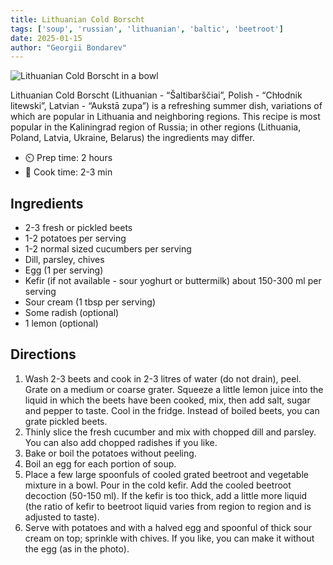 ```yaml
---
title: Lithuanian Cold Borscht
tags: ['soup', 'russian', 'lithuanian', 'baltic', 'beetroot']
date: 2025-01-15
author: "Georgii Bondarev"
---
```


![Lithuanian Cold Borscht in a bowl](/pix/lithuanian-cold-borscht.webp)

Lithuanian Cold Borscht (Lithuanian - “Šaltibarščiai”, Polish - “Chłodnik litewski”, Latvian - “Aukstā zupa”) is a refreshing summer dish, variations of which are popular in Lithuania and neighboring regions. This recipe is most popular in the Kaliningrad region of Russia; in other regions (Lithuania, Poland, Latvia, Ukraine, Belarus) the ingredients may differ.

- ⏲️ Prep time: 2 hours
- 🍳 Cook time: 2-3 min

## Ingredients

- 2-3 fresh or pickled beets
- 1-2 potatoes per serving
- 1-2 normal sized cucumbers per serving
- Dill, parsley, chives
- Egg (1 per serving)
- Kefir (if not available - sour yoghurt or buttermilk) about 150-300 ml per serving
- Sour cream (1 tbsp per serving)
- Some radish (optional)
- 1 lemon (optional)


## Directions

1. Wash 2-3 beets and cook in 2-3 litres of water (do not drain), peel. Grate on a medium or coarse grater. Squeeze a little lemon juice into the liquid in which the beets have been cooked, mix, then add salt, sugar and pepper to taste. Cool in the fridge. 
Instead of boiled beets, you can grate pickled beets.
2. Thinly slice the fresh cucumber and mix with chopped dill and parsley. You can also add chopped radishes if you like.
3. Bake or boil the potatoes without peeling.
4. Boil an egg for each portion of soup.
5. Place a few large spoonfuls of cooled grated beetroot and vegetable mixture in a bowl. Pour in the cold kefir. Add the cooled beetroot decoction (50-150 ml). If the kefir is too thick, add a little more liquid (the ratio of kefir to beetroot liquid varies from region to region and is adjusted to taste).
6. Serve with potatoes and with a halved egg and spoonful of thick sour cream on top; sprinkle with chives. If you like, you can make it without the egg (as in the photo).
